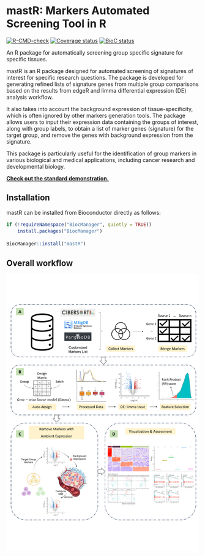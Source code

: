 # mastR: Markers Automated Screening Tool in R

[![R-CMD-check](https://github.com/DavisLaboratory/mastR/workflows/R-CMD-check-bioc/badge.svg)](https://github.com/DavisLaboratory/mastR/actions)
[![Coverage status](https://codecov.io/gh/DavisLaboratory/mastR/branch/main/graph/badge.svg)](https://codecov.io/github/DavisLaboratory/mastR?branch=main)
[![BioC status](https://bioconductor.org/shields/years-in-bioc/mastR.svg)](https://bioconductor.org/packages/mastR/)

An R package for automatically screening group specific signature for specific tissues.

mastR is an R package designed for automated screening of signatures of interest for specific research questions. The package is developed for generating refined lists of signature genes from multiple group comparisons based on the results from edgeR and limma differential expression (DE) analysis workflow.

It also takes into account the background expression of tissue-specificity, which is often ignored by other markers generation tools. The package allows users to input their expression data containing the groups of interest, along with group labels, to obtain a list of marker genes (signature) for the target group, and remove the genes with background expression from the signature.

This package is particularly useful for the identification of group markers in various biological and medical applications, including cancer research and developmental biology.

[**Check out the standard demonstration.**](https://davislaboratory.github.io/mastR/articles/mastR_Demo.html)

## Installation

mastR can be installed from Bioconductor directly as follows:

``` r
if (!requireNamespace("BiocManager", quietly = TRUE))
    install.packages("BiocManager")

BiocManager::install("mastR")
```

## Overall workflow

<img src="man/figures/mastR_workflow.png">
